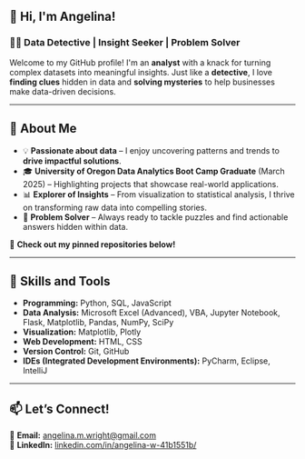 ## 👋 Hi, I'm Angelina!  

### 🕵️‍♀️ **Data Detective | Insight Seeker | Problem Solver**  

Welcome to my GitHub profile! I'm an **analyst** with a knack for turning complex datasets into meaningful insights. Just like a **detective**, I love **finding clues** hidden in data and **solving mysteries** to help businesses make data-driven decisions.  

---

## 🔎 **About Me**  
- 💡 **Passionate about data** – I enjoy uncovering patterns and trends to **drive impactful solutions**.  
- 🎓 **University of Oregon Data Analytics Boot Camp Graduate** (March 2025) – Highlighting projects that showcase real-world applications.  
- 📊 **Explorer of Insights** – From visualization to statistical analysis, I thrive on transforming raw data into compelling stories.  
- 🧩 **Problem Solver** – Always ready to tackle puzzles and find actionable answers hidden within data.  

📌 **Check out my pinned repositories below!**  

---

## 🔧 **Skills and Tools**  
- **Programming:** Python, SQL, JavaScript  
- **Data Analysis:** Microsoft Excel (Advanced), VBA, Jupyter Notebook, Flask, Matplotlib, Pandas, NumPy, SciPy  
- **Visualization:** Matplotlib, Plotly <!-- Tableau -->
- **Web Development:** HTML, CSS  
- **Version Control:** Git, GitHub
- **IDEs (Integrated Development Environments):** PyCharm, Eclipse, IntelliJ  

---

## 📫 **Let’s Connect!**  
📧 **Email:** [angelina.m.wright@gmail.com](mailto:angelina.m.wright@gmail.com)  
💼 **LinkedIn:** [linkedin.com/in/angelina-w-41b1551b/](https://www.linkedin.com/in/angelina-w-41b1551b/)  


<!--
**wrighang/wrighang** is a ✨ _special_ ✨ repository because its `README.md` (this file) appears on your GitHub profile.

Here are some ideas to get you started:

- 🔭 I’m currently working on ...
- 🌱 I’m currently learning ...
- 👯 I’m looking to collaborate on ...
- 🤔 I’m looking for help with ...
- 💬 Ask me about ...
- 📫 How to reach me: ...
- 😄 Pronouns: ...
- ⚡ Fun fact: ...
---

## 📂 **Portfolio Highlights**  
💼 **Projects Featured Here**  
- 📈 **Predictive Models** – Using machine learning to forecast trends and outcomes.  
- 🌍 **Data Visualizations** – Turning numbers into narratives with tools like **Tableau**, **Matplotlib**, and **Plotly**.  
- 🔄 **ETL Pipelines** – Cleaning, transforming, and loading data for seamless processing.  

-->
